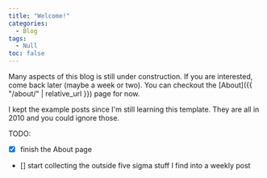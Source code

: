 ```yaml
---
title: "Welcome!"
categories:
  - Blog
tags:
  - Null
toc: false
---
```


Many aspects of this blog is still under construction. If you are interested, come back later (maybe a week or two). You can checkout the [About]({{ "/about/" | relative_url }}) page for now.

I kept the example posts since I'm still learning this template. They are all in 2010 and you could ignore those.

TODO:
- [x] finish the About page
- [] start collecting the outside five sigma stuff I find into a weekly post



